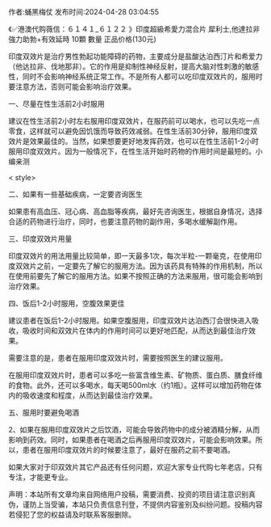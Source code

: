 <p>作者:蛹黑梅仗 发布时间:2024-04-28 03:04:55</p>
<p>《✅港澳代购薇信：６１４１_６１２２ 》印度超級希愛力混合片 犀利士,他達拉非 強力助勃+有效延時 10顆 數量 正品价格(130元) </p>
									<p>印度双效片是治疗男性勃起功能障碍的药物，主要成分是盐酸达泊西汀片和希爱力（他达拉非、伐地那非）。它的作用是抑制性神经反射，提高大脑对性刺激的敏感性，同时不会影响神经系统正常工作。不是所有人都可以吃印度双效片的，服用时要注意方法，否则可能会影响治疗效果。</p><p>一、尽量在性生活前2小时服用</p><p>建议在性生活前2小时左右服用印度双效片，在服药前可以喝水，也可以先吃一点零食，这样就可以避免因饥饿而导致药效减弱。在性生活前30分钟，服用印度双效片是效果最佳的。当然，如果想要更好地发挥药效，也可以在性生活前1-2小时服用印度双效片。因为一般情况下，在性生活开始时药物的作用时间是最短的。小编亲测</p><p>< style></></p><p>二、如果有一些基础疾病，一定要咨询医生</p><p>如果患有高血压、冠心病、高血脂等疾病，最好先咨询医生，根据自身情况，选择合适的药物进行治疗，同时，也要注意药物的副作用，多喝水缓解副作用。</p><p>三、印度双效片用量</p><p>印度双效片的用法用量比较简单，即一天最多1次，每次半粒-一颗毫克，在使用印度双效片之前，一定要先了解它的服用方法。因为该药具有特殊的作用机制，所以在使用前要先了解它的服用方法。如果不按照正确的方法来服用，很可能会影响到治疗效果。</p><p>四、饭后1-2小时服用，空腹效果更佳</p><p>建议患者在饭后1-2小时服用。如果空腹服用，印度双效片达泊西汀会很快进入吸收，吸收时间和双效片在体内的作用时间可以更好地匹配，从而达到最佳治疗效果。</p><p>需要注意的是，患者在服用印度双效片时，需要按照医生的建议服用。</p><p>在服用印度双效片时，患者可以多吃一些富含维生素、矿物质、蛋白质、膳食纤维的食物。此外，还可以多喝水，每天喝500ml水（约1瓶）。这样可以增加药物在体内的吸收速度和程度，从而达到最佳治疗效果。</p><p>五、服用时要避免喝酒</p><p>2、如果在服用印度双效片之后饮酒，可能会导致药物中的成分被酒精分解，从而影响到药效。同时，如果患者在喝酒之后再服用印度双效片，可能会影响效果。所以，患者在服用印度双效片的时候要注意了，最好在服药之前不要喝酒。</p><p></p><p>如果大家对于印双效片其它产品还有任何问题，欢迎大家专业代购七年老店，只有专注，才能更专业。</p>				声明：本站所有文章均来自网络用户投稿，需要消费、投资的项目请注意识别真伪，谨防上当受骗，本站只负责信息刊登，不提供内容鉴别及纠纷问题。投稿内容若侵犯了您的权益请及时联系客服删除。				
